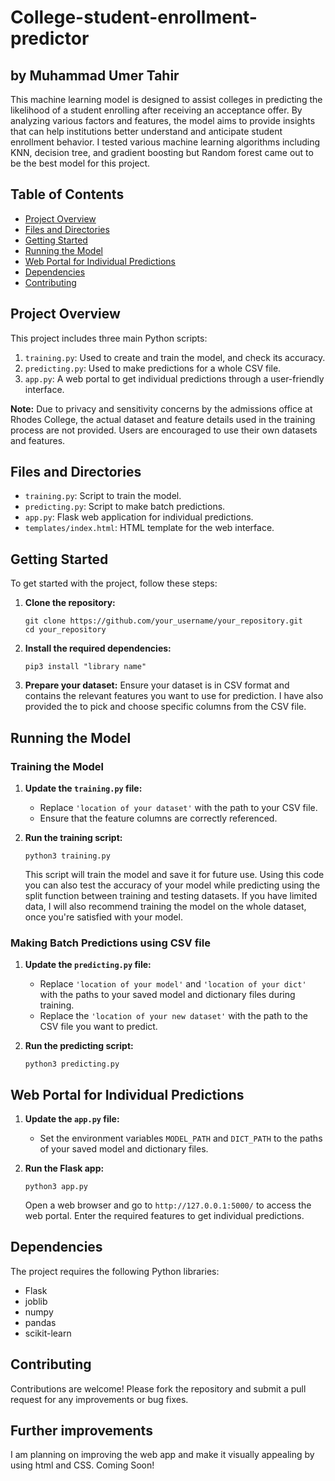 # College-student-enrollment-predictor
## by Muhammad Umer Tahir
This machine learning model is designed to assist colleges in predicting the likelihood of a student enrolling after receiving an acceptance offer. By analyzing various factors and features, the model aims to provide insights that can help institutions better understand and anticipate student enrollment behavior. I tested various machine learning algorithms including KNN, decision tree, and gradient boosting but Random forest came out to be the best model for this project.
## Table of Contents
- [Project Overview](#project-overview)
- [Files and Directories](#files-and-directories)
- [Getting Started](#getting-started)
- [Running the Model](#running-the-model)
- [Web Portal for Individual Predictions](#web-portal-for-individual-predictions)
- [Dependencies](#dependencies)
- [Contributing](#contributing)
## Project Overview
This project includes three main Python scripts:
1. `training.py`: Used to create and train the model, and check its accuracy.
2. `predicting.py`: Used to make predictions for a whole CSV file.
3. `app.py`: A web portal to get individual predictions through a user-friendly interface.

**Note:** Due to privacy and sensitivity concerns by the admissions office at Rhodes College, the actual dataset and feature details used in the training process are not provided. Users are encouraged to use their own datasets and features.

## Files and Directories
- `training.py`: Script to train the model.
- `predicting.py`: Script to make batch predictions.
- `app.py`: Flask web application for individual predictions.
- `templates/index.html`: HTML template for the web interface.

## Getting Started
To get started with the project, follow these steps:

1. **Clone the repository:**
    ```
    git clone https://github.com/your_username/your_repository.git
    cd your_repository
    ```

2. **Install the required dependencies:**
    ```
    pip3 install "library name"
    ```

3. **Prepare your dataset:**
    Ensure your dataset is in CSV format and contains the relevant features you want to use for prediction. I have also provided the to pick     and choose specific columns from the CSV file.

## Running the Model

### Training the Model
1. **Update the `training.py` file:**
   - Replace `'location of your dataset'` with the path to your CSV file.
   - Ensure that the feature columns are correctly referenced.

2. **Run the training script:**
    ```
    python3 training.py
    ```
   This script will train the model and save it for future use. Using this code you can also test the accuracy of your model while predicting using the split function between training and testing datasets. If you have limited data, I will also recommend training the model on the whole dataset, once you're satisfied with your model.

### Making Batch Predictions using CSV file
1. **Update the `predicting.py` file:**
   - Replace `'location of your model'` and `'location of your dict'` with the paths to your saved model and dictionary files during training.
   - Replace the `'location of your new dataset'` with the path to the CSV file you want to predict.

2. **Run the predicting script:**
    ```
    python3 predicting.py
    ```

## Web Portal for Individual Predictions
1. **Update the `app.py` file:**
   - Set the environment variables `MODEL_PATH` and `DICT_PATH` to the paths of your saved model and dictionary files.

2. **Run the Flask app:**
    ```
    python3 app.py
    ```
   Open a web browser and go to `http://127.0.0.1:5000/` to access the web portal. Enter the required features to get individual predictions.

## Dependencies
The project requires the following Python libraries:
- Flask
- joblib
- numpy
- pandas
- scikit-learn

## Contributing
Contributions are welcome! Please fork the repository and submit a pull request for any improvements or bug fixes.

## Further improvements
I am planning on improving the web app and make it visually appealing by using html and CSS.
Coming Soon!
